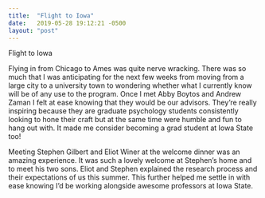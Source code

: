 ```yaml
---
title:  "Flight to Iowa"
date:   2019-05-28 19:12:21 -0500
layout: "post"
---
```


Flight to Iowa

Flying in from Chicago to Ames was quite nerve wracking. There was so much that I was anticipating for the next few weeks from moving from a large city to a university town to wondering whether what I currently know will be of any use to the program. Once I met Abby Boytos and Andrew Zaman I felt at ease knowing that they would be our advisors. They’re really inspiring because they are graduate psychology students consistently looking to hone their craft but at the same time were humble and fun to hang out with. It made me consider becoming a grad student at Iowa State too!

Meeting Stephen Gilbert and Eliot Winer at the welcome dinner was an amazing experience. It was such a lovely welcome at Stephen’s home and to meet his two sons. Eliot and Stephen explained the research process and their expectations of us this summer. This further helped me settle in with ease knowing I’d be working alongside awesome professors at Iowa State. 
